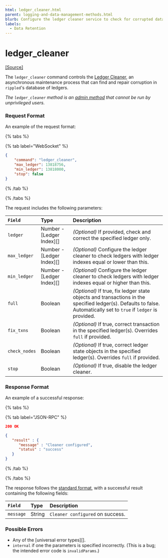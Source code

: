 ```yaml
---
html: ledger_cleaner.html
parent: logging-and-data-management-methods.html
blurb: Configure the ledger cleaner service to check for corrupted data.
labels:
  - Data Retention
---
```

# ledger_cleaner
[[Source]](https://github.com/XRPLF/rippled/blob/df54b47cd0957a31837493cd69e4d9aade0b5055/src/ripple/rpc/handlers/LedgerCleaner.cpp "Source")

The `ledger_cleaner` command controls the [Ledger Cleaner](https://github.com/XRPLF/rippled/blob/f313caaa73b0ac89e793195dcc2a5001786f916f/src/ripple/app/ledger/README.md#the-ledger-cleaner), an asynchronous maintenance process that can find and repair corruption in `rippled`'s database of ledgers.

_The `ledger_cleaner` method is an [admin method](../index.md) that cannot be run by unprivileged users._

### Request Format
An example of the request format:

{% tabs %}

{% tab label="WebSocket" %}
```json
{
    "command": "ledger_cleaner",
    "max_ledger": 13818756,
    "min_ledger": 13818000,
    "stop": false
}
```
{% /tab %}

{% /tabs %}

The request includes the following parameters:

| `Field`       | Type                      | Description                      |
|:--------------|:--------------------------|:---------------------------------|
| `ledger`      | Number - [Ledger Index][] | _(Optional)_ If provided, check and correct the specified ledger only. |
| `max_ledger`  | Number - [Ledger Index][] | _(Optional)_ Configure the ledger cleaner to check ledgers with ledger indexes equal or lower than this. |
| `min_ledger`  | Number - [Ledger Index][] | _(Optional)_ Configure the ledger cleaner to check ledgers with ledger indexes equal or higher than this. |
| `full`        | Boolean                   | _(Optional)_ If true, fix ledger state objects and transactions in the specified ledger(s). Defaults to false. Automatically set to `true` if `ledger` is provided. |
| `fix_txns`    | Boolean                   | _(Optional)_ If true, correct transaction in the specified ledger(s). Overrides `full` if provided. |
| `check_nodes` | Boolean                   | _(Optional)_ If true, correct ledger state objects in the specified ledger(s). Overrides `full` if provided. |
| `stop`        | Boolean                   | _(Optional)_ If true, disable the ledger cleaner. |

### Response Format

An example of a successful response:

{% tabs %}

{% tab label="JSON-RPC" %}
```json
200 OK

{
   "result" : {
      "message" : "Cleaner configured",
      "status" : "success"
   }
}

```
{% /tab %}

{% /tabs %}

The response follows the [standard format](../../api-conventions/response-formatting.md), with a successful result containing the following fields:

| `Field`   | Type   | Description                      |
|:----------|:-------|:---------------------------------|
| `message` | String | `Cleaner configured` on success. |

### Possible Errors

* Any of the [universal error types][].
* `internal` if one the parameters is specified incorrectly. (This is a bug; the intended error code is `invalidParams`.)

